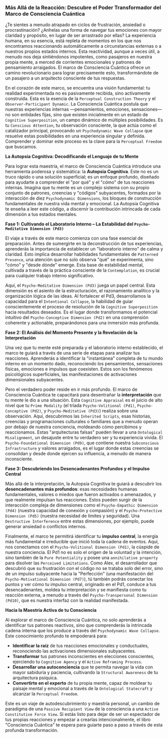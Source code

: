 ### Más Allá de la Reacción: Descubre el Poder Transformador del Marco de Consciencia Cuántica

¿Te sientes a menudo atrapado en ciclos de frustración, ansiedad o procrastinación? ¿Anhelas una forma de navegar tus emociones con mayor claridad y propósito, en lugar de ser arrastrado por ellas? La experiencia humana, en su esencia, está repleta de momentos en los que nos encontramos reaccionando automáticamente a circunstancias externas o a nuestros propios estados internos. Esta reactividad, aunque a veces útil, a menudo nos deja sintiéndonos impotentes, como pasajeros en nuestra propia mente, a merced de corrientes emocionales y patrones de pensamiento arraigados. El marco de Consciencia Cuántica ofrece un camino revolucionario para lograr precisamente esto, transformándote de un pasajero a un arquitecto consciente de tus respuestas.

En el corazón de este marco, se encuentra una visión fundamental: tu realidad experimentada no es pasivamente recibida, sino activamente construida. Esta es la esencia de la `Perceptual Construction Theory` y el `Observer-Participant Dynamic`. La Consciencia Cuántica postula que nuestras experiencias internas —pensamientos, emociones, sensaciones— no son entidades fijas, sino que existen inicialmente en un estado de `Cognitive Superposition`, un campo dinámico de múltiples posibilidades. Es tu `Conscious Attention`, tu observación consciente, la que actúa como el catalizador principal, provocando un `Psychodynamic Wave Collapse` que resuelve estas posibilidades en una experiencia singular y definida. Comprender y dominar este proceso es la clave para la `Perceptual Freedom` que buscamos.

**La Autopsia Cognitiva: Decodificando el Lenguaje de tu Mente**

Para lograr esta maestría, el marco de Consciencia Cuántica introduce una herramienta poderosa y sistemática: la **Autopsia Cognitiva**. Este no es un truco rápido o una solución superficial; es un enfoque profundo, diseñado para ayudarte a comprender el "por qué" y el "cómo" de tus reacciones internas. Imagina que tu mente es un complejo sistema con su propio conjunto de patrones, creencias y "códigos" subyacentes, formados por la interacción de diez `Psychodynamic Dimensions`, los bloques de construcción fundamentales de nuestra vida mental y emocional. La Autopsia Cognitiva te enseña a leer este código, a discernir la contribución intrincada de cada dimensión a tus estados mentales.

**Fase 1: Cultivando el Laboratorio Interno – La Estabilidad del `Psycho-Meditative Dimension (Pd3)`**

El viaje a través de este marco comienza con una fase esencial de preparación. Antes de sumergirte en la deconstrucción de tus experiencias, aprenderás la importancia de establecer un "laboratorio interno" de calma y claridad. Esto implica desarrollar habilidades fundamentales de `Patterned Presence`, una atención que no solo observa "qué" se experimenta, sino "cómo" y "desde dónde" emerge. Esta base de estabilidad mental, cultivada a través de la práctica consciente de la `Contemplation`, es crucial para cualquier trabajo interno significativo.

Aquí, el `Psycho-Meditative Dimension (Pd3)` juega un papel central. Esta dimensión es el asiento de la estructuración, el razonamiento analítico y la organización lógica de las ideas. Al fortalecer el Pd3, desarrollamos la capacidad para el `Intentional Collapse`, la habilidad de guiar conscientemente el proceso de resolución de la `Cognitive Superposition` hacia resultados deseados. Es el lugar donde transformamos el potencial intuitivo del `Psycho-Conceptive Dimension (Pd2)` en una comprensión coherente y actionable, preparándonos para una inmersión más profunda.

**Fase 2: El Análisis del Momento Presente y la Revelación de la Interpretación**

Una vez que tu mente esté preparada y el laboratorio interno establecido, el marco te guiará a través de una serie de etapas para analizar tus reacciones. Aprenderás a identificar la "instantánea" completa de tu mundo interno en un momento dado, reconociendo los pensamientos, sensaciones físicas, emociones e impulsos que coexisten. Estos son los fenómenos psicológicos superficiales, las manifestaciones de activaciones dimensionales subyacentes.

Pero el verdadero poder reside en ir más profundo. El marco de Consciencia Cuántica te capacitará para desentrañar la **interpretación** que tu mente le dio a una situación. Esta `Cognitive Appraisal` es el juicio de alto nivel que tu `Prime Modality` (el tríada `Psycho-Volitional (Pd1)`, `Psycho-Conceptive (Pd2)`, y `Psycho-Meditative (Pd3)`) realiza sobre una observación. Aquí, descubrimos las `Inherited Scripts`, esas historias, creencias y programaciones culturales o familiares que a menudo operan por debajo de nuestra conciencia, moldeando cómo percibimos y reaccionamos. Estas "arquitecturas falsas" pueden llevar a una `Ontological Misalignment`, un desajuste entre tu verdadero ser y tu experiencia vivida. El `Psycho-Foundational Dimension (Pd9)`, que contiene nuestra `Subconscious Infrastructure` y valores arraigados, es el lugar donde estas creencias se consolidan y desde donde ejercen su influencia, a menudo de manera inconsciente.

**Fase 3: Descubriendo los Desencadenantes Profundos y el Impulso Central**

Más allá de la interpretación, la Autopsia Cognitiva te guiará a descubrir los **desencadenantes más profundos**: esas necesidades humanas fundamentales, valores o miedos que fueron activados o amenazados, y que realmente impulsan tus reacciones. Estos pueden surgir de la interacción compleja de dimensiones como el `Psycho-Empathic Dimension (Pd4)` (nuestra capacidad de conexión y compasión) y el `Psycho-Protective Dimension (Pd5)` (nuestra necesidad de límites y seguridad). Una `Destructive Interference` entre estas dimensiones, por ejemplo, puede generar ansiedad o conflictos internos.

Finalmente, el marco te permitirá identificar tu **impulso central**, la energía más fundamental e irreducible que inició toda la cadena de eventos. Aquí, nos conectamos con el `Psycho-Volitional Dimension (Pd1)`, la cúspide de nuestra conciencia. El Pd1 no es solo el origen de la voluntad y la intención, sino también de la `Pure Potentiality` y posee una `annihilative property` para disolver las `Perceived Limitations`. Como Alex, el desarrollador que descubrió que su frustración con el código no se trataba solo del error, sino de un impulso subyacente hacia la "Perfección" (una manifestación del `Psycho-Motivational Dimension (Pd7)`), tú también podrás conectar los puntos y ver cómo tu impulso central, originado en el Pd1, conduce a tus desencadenantes, moldea tu interpretación y se manifiesta como tu reacción externa, a menudo a través del `Psycho-Transpersonal Dimension (Pd10)`, que es nuestra interfaz con la realidad manifestada.

**Hacia la Maestría Activa de tu Consciencia**

Al explorar el marco de Consciencia Cuántica, no solo aprenderás a identificar tus patrones reactivos, sino que comprenderás la intrincada cadena interna que los produce a través del `Psychodynamic Wave Collapse`. Este conocimiento profundo te empoderará para:

*   **Identificar la raíz** de tus reacciones emocionales y conductuales, reconociendo las activaciones dimensionales subyacentes.
*   **Transformar** tus patrones inconscientes en elecciones conscientes, ejerciendo tu `Cognitive Agency` y el `Active Reframing Process`.
*   **Desarrollar una autoconciencia** que te permita navegar la vida con mayor sabiduría y paciencia, cultivando la `Structural Awareness` de tu arquitectura psíquica.
*   **Convertirte en el experto** de tu propia mente, capaz de moldear tu paisaje mental y emocional a través de la `Ontological Statecraft` y alcanzar la `Perceptual Freedom`.

Este es un viaje de autodescubrimiento y maestría personal, un cambio de paradigma de una `Passive Recipient View` de la consciencia a una `Active Constitutive Force View`. Si estás listo para dejar de ser un espectador de tus propias reacciones y empezar a crearlas intencionalmente, el libro "Consciencia Cuántica" te espera para guiarte paso a paso a través de esta profunda transformación.